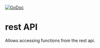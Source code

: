 [![GoDoc](https://godoc.org/github.com/KarpelesLab/rest?status.svg)](https://godoc.org/github.com/KarpelesLab/rest)

# rest API

Allows accessing functions from the rest api.

